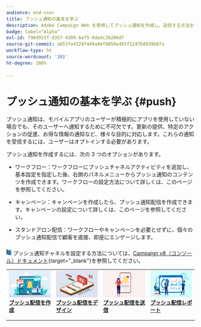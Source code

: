 ```yaml
---
audience: end-user
title: プッシュ通知の基本を学ぶ
description: Adobe Campaign Web を使用してプッシュ通知を作成し、送信する方法を学ぶ
badge: label="Alpha"
exl-id: f90d915f-d357-4309-bef5-0dedc30280d7
source-git-commit: a653fe4329f449a94f8056e4b5f2247bd839b87a
workflow-type: ht
source-wordcount: '201'
ht-degree: 100%

---
```


# プッシュ通知の基本を学ぶ {#push}

プッシュ通知は、モバイルアプリのユーザーが積極的にアプリを使用していない場合でも、そのユーザーへ通知するために不可欠です。更新の提供、特定のアクションの促進、お得な情報の通知など、様々な目的に対応します。これらの通知を受信するには、ユーザーはオプトインする必要があります。

プッシュ通知を作成するには、次の 3 つのオプションがあります。

* ワークフロー：ワークフローにプッシュチャネルアクティビティを追加し、基本設定を指定した後、右側のパネルメニューからプッシュ通知のコンテンツを作成できます。ワークフローの設定方法について詳しくは、このページを参照してください。

* キャンペーン：キャンペーンを作成したら、プッシュ通知配信を作成できます。キャンペーンの設定について詳しくは、このページを参照してください。

* スタンドアロン配信：ワークフローやキャンペーンを必要とせずに、個々のプッシュ通知配信で顧客を直接、即座にエンゲージします。

![](../assets/do-not-localize/book.png) プッシュ通知チャネルを設定する方法については、[Campaign v8（コンソール）ドキュメント](https://experienceleague.adobe.com/docs/campaign/campaign-v8/campaigns/send/push.html?lang=ja){target="_blank"}を参照してください。

<table style="table-layout:fixed"><tr style="border: 0;">
<td>
<a href="create-push.md">
<img alt="リード" src="assets/do-not-localize/push_create.jpeg">
</a>
<div><a href="create-push.md"><strong>プッシュ配信を作成</strong>
</div>
<p>
</td>
<td>
<a href="content-push.md">
<img alt="低頻度" src="assets/do-not-localize/push_design.jpeg">
</a>
<div>
<a href="content-push.md"><strong>プッシュ配信をデザイン<strong></strong></a>
</div>
<p></td>
<td>
<a href="send-push.md">
<img alt="検証" src="assets/do-not-localize/push_send.jpeg">
</a>
<div>
<a href="send-push.md"><strong>プッシュ配信を送信</strong></a>
</div>
<p>
</td>
<td>
<a href="send-push.md">
<img alt="検証" src="assets/do-not-localize/push_report.jpeg">
</a>
<div>
<a href="send-push.md"><strong>プッシュ配信レポート</strong></a>
</div>
<p>
</td>
</tr></table>
